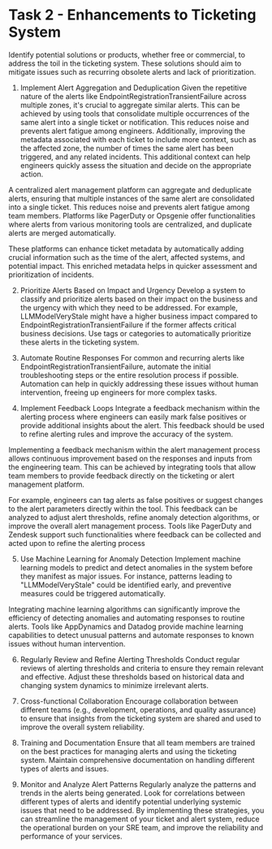 # Task 2 - Enhancements to Ticketing System

Identify potential solutions or products, whether free or commercial, to address the toil in the ticketing system. These solutions should aim to mitigate issues such as recurring obsolete alerts and lack of prioritization.

1. Implement Alert Aggregation and Deduplication
Given the repetitive nature of the alerts like EndpointRegistrationTransientFailure across multiple zones, it's crucial to aggregate similar alerts. This can be achieved by using tools that consolidate multiple occurrences of the same alert into a single ticket or notification. This reduces noise and prevents alert fatigue among engineers. Additionally, improving the metadata associated with each ticket to include more context, such as the affected zone, the number of times the same alert has been triggered, and any related incidents. This additional context can help engineers quickly assess the situation and decide on the appropriate action.

A centralized alert management platform can aggregate and deduplicate alerts, ensuring that multiple instances of the same alert are consolidated into a single ticket. This reduces noise and prevents alert fatigue among team members. Platforms like PagerDuty or Opsgenie offer functionalities where alerts from various monitoring tools are centralized, and duplicate alerts are merged automatically.

These platforms can enhance ticket metadata by automatically adding crucial information such as the time of the alert, affected systems, and potential impact. This enriched metadata helps in quicker assessment and prioritization of incidents.

2. Prioritize Alerts Based on Impact and Urgency
Develop a system to classify and prioritize alerts based on their impact on the business and the urgency with which they need to be addressed. For example, LLMModelVeryStale might have a higher business impact compared to EndpointRegistrationTransientFailure if the former affects critical business decisions. Use tags or categories to automatically prioritize these alerts in the ticketing system.

3. Automate Routine Responses
For common and recurring alerts like EndpointRegistrationTransientFailure, automate the initial troubleshooting steps or the entire resolution process if possible. Automation can help in quickly addressing these issues without human intervention, freeing up engineers for more complex tasks.

4. Implement Feedback Loops
Integrate a feedback mechanism within the alerting process where engineers can easily mark false positives or provide additional insights about the alert. This feedback should be used to refine alerting rules and improve the accuracy of the system.

Implementing a feedback mechanism within the alert management process allows continuous improvement based on the responses and inputs from the engineering team. This can be achieved by integrating tools that allow team members to provide feedback directly on the ticketing or alert management platform.

For example, engineers can tag alerts as false positives or suggest changes to the alert parameters directly within the tool. This feedback can be analyzed to adjust alert thresholds, refine anomaly detection algorithms, or improve the overall alert management process. Tools like PagerDuty and Zendesk support such functionalities where feedback can be collected and acted upon to refine the alerting process

5. Use Machine Learning for Anomaly Detection
Implement machine learning models to predict and detect anomalies in the system before they manifest as major issues. For instance, patterns leading to "LLMModelVeryStale" could be identified early, and preventive measures could be triggered automatically.

Integrating machine learning algorithms can significantly improve the efficiency of detecting anomalies and automating responses to routine alerts. Tools like AppDynamics and Datadog provide machine learning capabilities to detect unusual patterns and automate responses to known issues without human intervention.

6. Regularly Review and Refine Alerting Thresholds
Conduct regular reviews of alerting thresholds and criteria to ensure they remain relevant and effective. Adjust these thresholds based on historical data and changing system dynamics to minimize irrelevant alerts.

7. Cross-functional Collaboration
Encourage collaboration between different teams (e.g., development, operations, and quality assurance) to ensure that insights from the ticketing system are shared and used to improve the overall system reliability.

8. Training and Documentation
Ensure that all team members are trained on the best practices for managing alerts and using the ticketing system. Maintain comprehensive documentation on handling different types of alerts and issues.

9. Monitor and Analyze Alert Patterns
Regularly analyze the patterns and trends in the alerts being generated. Look for correlations between different types of alerts and identify potential underlying systemic issues that need to be addressed.
By implementing these strategies, you can streamline the management of your ticket and alert system, reduce the operational burden on your SRE team, and improve the reliability and performance of your services.
